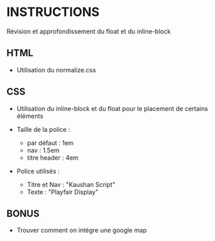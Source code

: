 # INSTRUCTIONS
Révision et approfondissement du float et du inline-block

## HTML
- Utilisation du normalize.css

## CSS
- Utilisation du inline-block et du float pour le placement de certains éléments
- Taille de la police :
    - par défaut : 1em
    - nav : 1.5em
    - titre header : 4em

- Police utilisés :
    - Titre et Nav : "Kaushan Script"
    - Texte : "Playfair Display"

## BONUS
- Trouver comment on intègre une google map
